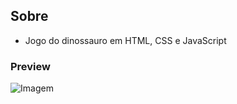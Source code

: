 ## Sobre
* Jogo do dinossauro em HTML, CSS e JavaScript 

### Preview
![Imagem](https://github.com/4L1C3-R4BB1T/digital-innovation-one/raw/main/_assets/dino.gif)
